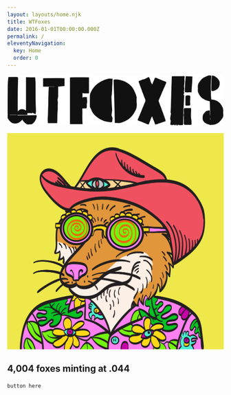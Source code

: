 ```yaml
---
layout: layouts/home.njk
title: WTFoxes
date: 2016-01-01T00:00:00.000Z
permalink: /
eleventyNavigation:
  key: Home
  order: 0
---
```

![wtfoxes](/static/img/wtfoxes.svg)

![cowboy raver swift](/static/img/cowboi-raver.png)

## 4,004 foxes minting at .044

[](https://app.netlify.com/start/deploy?repository=https://github.com/danurbanowicz/eleventy-netlify-boilerplate&stack=cms)`button here`